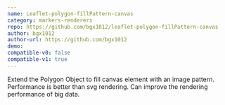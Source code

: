 ```yaml
---
name: Leaflet-polygon-fillPattern-canvas
category: markers-renderers
repo: https://github.com/bgx1012/leaflet-polygon-fillPattern-canvas
author: bgx1012
author-url: https://github.com/bgx1012
demo: 
compatible-v0: false
compatible-v1: true
---
```


Extend the Polygon Object to fill canvas element with an image pattern. Performance is better than svg rendering. Can improve the rendering performance of big data.
